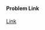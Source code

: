 #### Problem Link
<a href="https://www.hackerrank.com/challenges/fibonacci-modified" target="_blank">Link</a>

